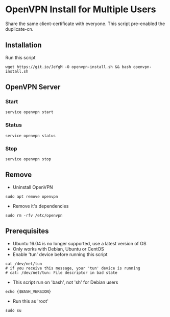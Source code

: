 # OpenVPN Install for Multiple Users
Share the same client-certificate with everyone. This script pre-enabled the duplicate-cn.

## Installation
Run this script
```
wget https://git.io/JeYgM -O openvpn-install.sh && bash openvpn-install.sh
```
## OpenVPN Server
### Start
```
service openvpn start
```
### Status
```
service openvpn status
```
### Stop
```
service openvpn stop
```

## Remove
* Uninstall OpenVPN
```
sudo apt remove openvpn
```

* Remove it's dependencies
```
sudo rm -rfv /etc/openvpn
```

## Prerequisites
* Ubuntu 16.04 is no longer supported, use a latest version of OS
* Only works with Debian, Ubuntu or CentOS
* Enable 'tun' device before running this script
```
cat /dev/net/tun
# if you receive this message, your 'tun' device is running
# cat: /dev/net/tun: File descriptor in bad state
```
* This script run on 'bash', not 'sh' for Debian users
```
echo {$BASH_VERSION}
```
* Run this as 'root'
```
sudo su
```
